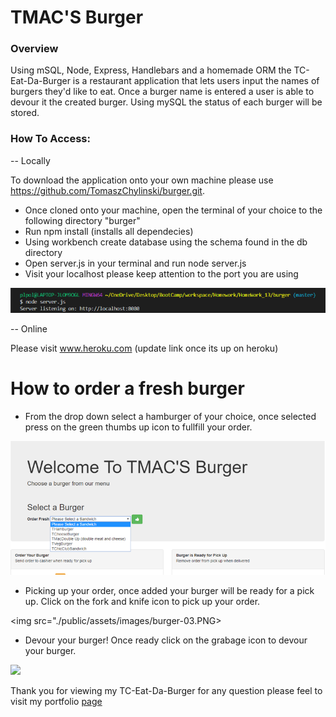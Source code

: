 # TMAC'S Burger

### Overview

Using mSQL, Node, Express, Handlebars and a homemade ORM the TC-Eat-Da-Burger is a restaurant application that lets users input the names of burgers they'd like to eat. Once a burger name is entered a user is able to devour it the created burger. Using mySQL the status of each burger will be stored. 

### How To Access:

 -- Locally

To download the application onto your own machine please use https://github.com/TomaszChylinski/burger.git.

* Once cloned onto your machine, open the terminal of your choice to the following directory "burger"
* Run npm install (installs all dependecies)
* Using workbench create database using the schema found in the db directory 
* Open server.js in your terminal and run node server.js
* Visit your localhost please keep attention to the port you are using


<img src="./public/assets/images/burger-01.PNG">

-- Online

Please visit www.heroku.com (update link once its up on heroku)

# How to order a fresh burger

* From the drop down select a hamburger of your choice, once selected press on the green thumbs up icon to fullfill your order.


<img src="./public/assets/images/burger-02.PNG">

* Picking up your order, once added your burger will be ready for a pick up. Click on the fork and knife icon to pick up your order.


<img src="./public/assets/images/burger-03.PNG>

* Devour your burger! Once ready click on the grabage icon to devour your burger.


<img src="./public/assets/images/burger-04.PNG">


Thank you for viewing my TC-Eat-Da-Burger for any question please feel to visit my portfolio <a href="https://tomaszchylinski.github.io/chylinski-tomasz-portfolio/index.html">page</a>